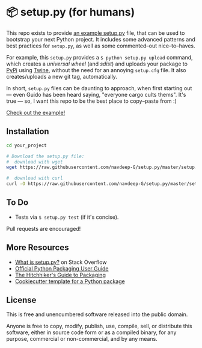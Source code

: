 📦 setup.py (for humans)
=======================

This repo exists to provide [an example setup.py] file, that can be used
to bootstrap your next Python project. It includes some advanced
patterns and best practices for `setup.py`, as well as some
commented–out nice–to–haves.

For example, this `setup.py` provides a `$ python setup.py upload`
command, which creates a *universal wheel* (and *sdist*) and uploads
your package to [PyPi] using [Twine], without the need for an annoying
`setup.cfg` file. It also creates/uploads a new git tag, automatically.

In short, `setup.py` files can be daunting to approach, when first
starting out — even Guido has been heard saying, "everyone cargo cults
thems". It's true — so, I want this repo to be the best place to
copy–paste from :)

[Check out the example!][an example setup.py]

Installation
-----

```bash
cd your_project

# Download the setup.py file:
#  download with wget
wget https://raw.githubusercontent.com/navdeep-G/setup.py/master/setup.py -O setup.py

#  download with curl
curl -O https://raw.githubusercontent.com/navdeep-G/setup.py/master/setup.py
```

To Do
-----

-   Tests via `$ setup.py test` (if it's concise).

Pull requests are encouraged!

More Resources
--------------

-   [What is setup.py?] on Stack Overflow
-   [Official Python Packaging User Guide](https://packaging.python.org)
-   [The Hitchhiker's Guide to Packaging]
-   [Cookiecutter template for a Python package]

License
-------

This is free and unencumbered software released into the public domain.

Anyone is free to copy, modify, publish, use, compile, sell, or
distribute this software, either in source code form or as a compiled
binary, for any purpose, commercial or non-commercial, and by any means.

  [an example setup.py]: https://github.com/navdeep-G/setup.py/blob/master/setup.py
  [PyPi]: https://docs.python.org/3/distutils/packageindex.html
  [Twine]: https://pypi.python.org/pypi/twine
  [image]: https://farm1.staticflickr.com/628/33173824932_58add34581_k_d.jpg
  [What is setup.py?]: https://stackoverflow.com/questions/1471994/what-is-setup-py
  [The Hitchhiker's Guide to Packaging]: https://the-hitchhikers-guide-to-packaging.readthedocs.io/en/latest/creation.html
  [Cookiecutter template for a Python package]: https://github.com/audreyr/cookiecutter-pypackage
